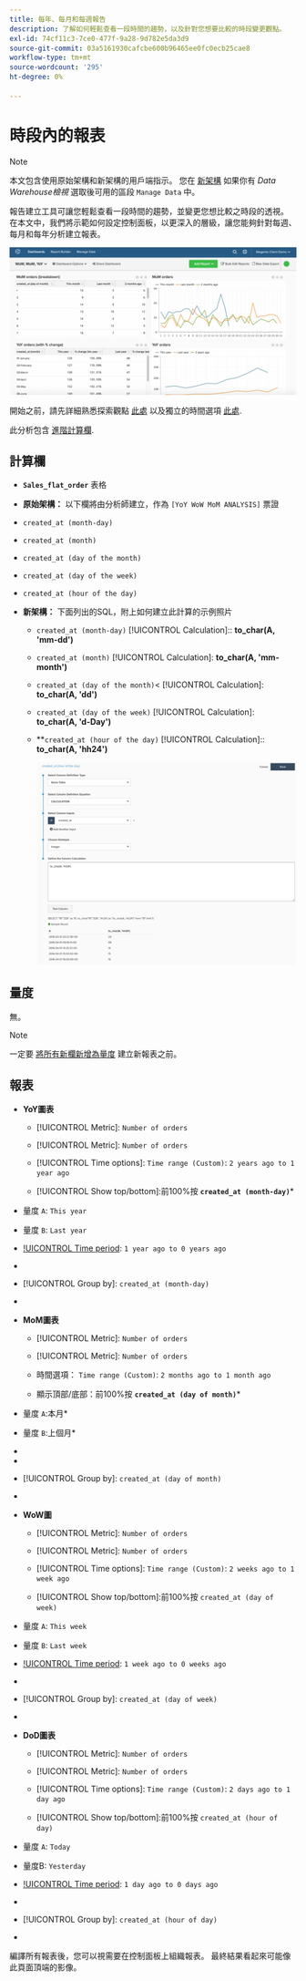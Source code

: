 ```yaml
---
title: 每年、每月和每週報告
description: 了解如何輕鬆查看一段時間的趨勢，以及針對您想要比較的時段變更觀點。
exl-id: 74cf11c3-7ce0-477f-9a28-9d782e5da3d9
source-git-commit: 03a5161930cafcbe600b96465ee0fc0ecb25cae8
workflow-type: tm+mt
source-wordcount: '295'
ht-degree: 0%

---
```


# 時段內的報表

>[!NOTE]
>
>本文包含使用原始架構和新架構的用戶端指示。 您在 [新架構](../../administrator/account-management/new-architecture.md) 如果你有 _Data Warehouse檢視_ 選取後可用的區段 `Manage Data` 中。

報告建立工具可讓您輕鬆查看一段時間的趨勢，並變更您想比較之時段的透視。 在本文中，我們將示範如何設定控制面板，以更深入的層級，讓您能夠針對每週、每月和每年分析建立報表。

![](../../assets/Wow__mom__yoy.png)

開始之前，請先詳細熟悉探索觀點 [此處](../../tutorials/using-visual-report-builder.md) 以及獨立的時間選項 [此處](../../tutorials/time-options-visual-rpt-bldr.md).

此分析包含 [進階計算欄](../data-warehouse-mgr/adv-calc-columns.md).

## 計算欄

* **`Sales_flat_order`** 表格
* **原始架構：** 以下欄將由分析師建立，作為 `[YoY WoW MoM ANALYSIS]` 票證
* `created_at (month-day)`
* `created_at (month)`
* `created_at (day of the month)`
* `created_at (day of the week)`
* `created_at (hour of the day)`

* **新架構：** 下面列出的SQL，附上如何建立此計算的示例照片
   * `created_at (month-day)` [!UICONTROL Calculation]:: **to_char(A, &#39;mm-dd&#39;)**
   * `created_at (month)` [!UICONTROL Calculation]: **to_char(A, &#39;mm-month&#39;)**
   * `created_at (day of the month)`&lt; [!UICONTROL Calculation]: **to_char(A, &#39;dd&#39;)**
   * `created_at (day of the week)` [!UICONTROL Calculation]: **to_char(A, &#39;d-Day&#39;)**
   * **`created_at (hour of the day)` [!UICONTROL Calculation]:: **to_char(A, &#39;hh24&#39;)**

      ![](../../assets/new-arch-create-calc.png)

## 量度

無。

>[!NOTE]
>
>一定要 [將所有新欄新增為量度](../data-warehouse-mgr/manage-data-dimensions-metrics.md) 建立新報表之前。

## 報表

* **YoY圖表**
   * [!UICONTROL Metric]: `Number of orders`

   * [!UICONTROL Metric]: `Number of orders`
   * [!UICONTROL Time options]: `Time range (Custom)`: `2 years ago to 1 year ago`

   * [!UICONTROL Show top/bottom]:前100%按 **`created_at (month-day)`***

* 量度 `A`: `This year`
* 量度 `B`: `Last year`
* [!UICONTROL Time period]: `1 year ago to 0 years ago`
* 
   [!UICONTROL Interval]: `None`
* [!UICONTROL Group by]: `created_at (month-day)`
* 
   [!UICONTROL Chart Type]: `Line`

* **MoM圖表**
   * [!UICONTROL Metric]: `Number of orders`

   * [!UICONTROL Metric]: `Number of orders`
   * 時間選項： `Time range (Custom)`: `2 months ago to 1 month ago`

   * 顯示頂部/底部：前100%按 **`created_at (day of month)`***

* 量度 `A`:本月*
* 量度 `B`:上個月*
* [!UICONTROL Time period]:1個月前，0個月前
* 
   [!UICONTROL Interval]: None
* [!UICONTROL Group by]: `created_at (day of month)`
* 
   [!UICONTROL Chart Type]: Line

* **WoW圖**
   * [!UICONTROL Metric]: `Number of orders`

   * [!UICONTROL Metric]: `Number of orders`
   * [!UICONTROL Time options]: `Time range (Custom)`: `2 weeks ago to 1 week ago`

   * [!UICONTROL Show top/bottom]:前100%按 `created_at (day of week)`

* 量度 `A`: `This week`
* 量度 `B`: `Last week`
* [!UICONTROL Time period]: `1 week ago to 0 weeks ago`
* 
   [!UICONTROL Interval]: `None`
* [!UICONTROL Group by]: `created_at (day of week)`
* 
   [!UICONTROL Chart Type]: `Line`

* **DoD圖表**
   * [!UICONTROL Metric]: `Number of orders`

   * [!UICONTROL Metric]: `Number of orders`
   * [!UICONTROL Time options]: `Time range (Custom)`: `2 days ago to 1 day ago`

   * [!UICONTROL Show top/bottom]:前100%按 `created_at (hour of day)`

* 量度 `A`: `Today`
* 量度B: `Yesterday`
* [!UICONTROL Time period]: `1 day ago to 0 days ago`
* 
   [!UICONTROL Interval]: `None`
* [!UICONTROL Group by]: `created_at (hour of day)`
* 
   [!UICONTROL Chart Type]: `Line`

編譯所有報表後，您可以視需要在控制面板上組織報表。 最終結果看起來可能像此頁面頂端的影像。
